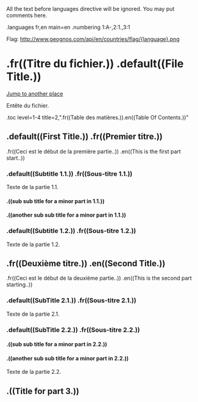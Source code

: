 All the text before languages directive will be ignored.
You may put comments here.

.languages fr,en main=en
.numbering 1:A-,2:1.,3:1

Flag: http://www.geognos.com/api/en/countries/flag/{language}.png

# .fr((Titre du fichier.)) .default((File Title.))

[Jump to another place](endspace.{language}.md#this-is-endspace-file-target)

Entête du fichier.

.toc level=1-4 title=2,".fr((Table des matières.)).en((Table Of Contents.))"

## .default((First Title.)) .fr((Premier titre.))

.fr((Ceci est le début de la première partie..)) .en((This is the first part start..))

### .default((Subtitle 1.1.)) .fr((Sous-titre 1.1.))

Texte de la partie 1.1.

#### .((sub sub title for a minor part in 1.1.))

#### .((another sub sub title for a minor part in 1.1.))

### .default((Subtitle 1.2.)) .fr((Sous-titre 1.2.))

Texte de la partie 1.2.

## .fr((Deuxième titre.)) .en((Second Title.))

.fr((Ceci est le début de la deuxième partie..)) 
.en((This is the second part starting..))

### .default((SubTitle 2.1.)) .fr((Sous-titre 2.1.))

Texte de la partie 2.1.

### .default((SubTitle 2.2.)) .fr((Sous-titre 2.2.))


#### .((sub sub title for a minor part in 2.2.))

#### .((another sub sub title for a minor part in 2.2.))

Texte de la partie 2.2.

## .((Title for part 3.))